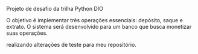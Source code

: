 Projeto de desafio da trilha Python DIO

O objetivo é implementar três operações essenciais: depósito, saque e extrato. O sistema será desenvolvido para um banco que busca monetizar suas operações.


realizando alterações de teste para meu repositório.